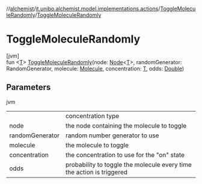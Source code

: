 //[alchemist](../../../index.md)/[it.unibo.alchemist.model.implementations.actions](../index.md)/[ToggleMoleculeRandomly](index.md)/[ToggleMoleculeRandomly](-toggle-molecule-randomly.md)

# ToggleMoleculeRandomly

[jvm]\
fun <[T](index.md)> [ToggleMoleculeRandomly](-toggle-molecule-randomly.md)(node: [Node](../../it.unibo.alchemist.model.interfaces/-node/index.md)<[T](index.md)>, randomGenerator: RandomGenerator, molecule: [Molecule](../../it.unibo.alchemist.model.interfaces/-molecule/index.md), concentration: [T](index.md), odds: [Double](https://kotlinlang.org/api/latest/jvm/stdlib/kotlin/-double/index.html))

## Parameters

jvm

| | |
|---|---|
|  | <T> concentration type |
| node | the node containing the molecule to toggle |
| randomGenerator | random number generator to use |
| molecule | the molecule to toggle |
| concentration | the concentration to use for the "on" state |
| odds | probability to toggle the molecule every time the action is triggered |
